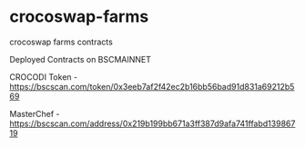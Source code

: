 # crocoswap-farms
crocoswap farms contracts 



Deployed Contracts on BSCMAINNET


CROCODI Token - https://bscscan.com/token/0x3eeb7af2f42ec2b16bb56bad91d831a69212b569


MasterChef - https://bscscan.com/address/0x219b199bb671a3ff387d9afa741ffabd13986719
